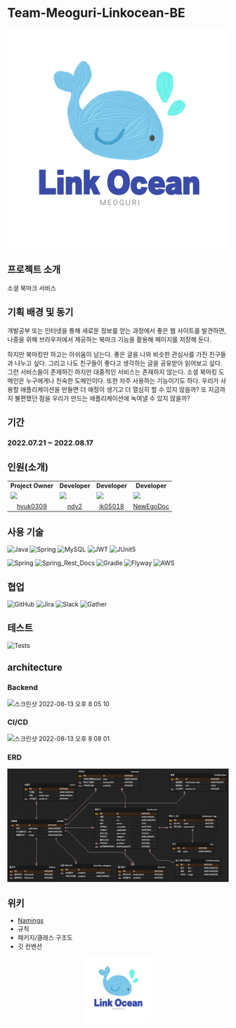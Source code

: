 # Team-Meoguri-Linkocean-BE

<p align="center">
  <img src="images/logo.png" alt="drawing"/>
</p>

## 프로젝트 소개

소셜 북마크 서비스

## 기획 배경 및 동기

개발공부 또는 인터넷을 통해 새로운 정보를 얻는 과정에서 좋은 웹 사이트를 발견하면, 나중을 위해 브라우저에서 제공하는 북마크 기능을 활용해 페이지를 저장해 둔다.

하지만 북마킹만 하고는 아쉬움이 남는다. 좋은 글을 나와 비슷한 관심사를 가진 친구들과 나누고 싶다. 그리고 나도 친구들이 좋다고 생각하는 글을 공유받아 읽어보고 싶다. 그런 서비스들이 존재하긴 하지만 대중적인
서비스는 존재하지 않는다.
소셜 북마킹 도메인은 누구에게나 친숙한 도메인이다. 또한 자주 사용하는 기능이기도 하다. 우리가 사용할 애플리케이션을 만들면 더 애정이 생기고 더 열심히 할 수 있지 않을까? 또 지금까지 불편했던 점을 우리가 만드는
애플리케이션에 녹여낼 수 있지 않을까?

## 기간

### 2022.07.21 ~ 2022.08.17

## 인원(소개)

<table>
  <tr>
    <td align="center"><b>Project Owner</b></td>
    <td align="center"><b>Developer</b></td>
    <td align="center"><b>Developer</b></td>
    <td align="center"><b>Developer</b></td>
</tr>
  <tr>
    <td>
        <a href="https://github.com/hyuk0309">
            <img src="https://avatars.githubusercontent.com/u/29492667?v=4" width="100px" />
        </a>
    </td>
    <td>
        <a href="https://github.com/ndy2">
            <img src="https://avatars.githubusercontent.com/u/67302707?v=4" width="100px" />
        </a>
    </td>
    <td>
        <a href="https://github.com/jk05018">
            <img src="https://avatars.githubusercontent.com/u/68465557?v=4" width="100px" />
        </a>
    </td>
    <td>
        <a href="https://github.com/NewEgoDoc">
            <img src="https://avatars.githubusercontent.com/u/53653597?v=4" width="100px" />
        </a>
    </td>
  </tr>

  <tr> 
    <td align="center"><a href="https://github.com/hyuk0309">hyuk0309</a></td>
    <td align="center"><a href="https://github.com/ndy2">ndy2</a></td>
    <td align="center"><a href="https://github.com/jk05018">jk05018</a></td>
    <td align="center"><a href="https://github.com/NewEgoDoc">NewEgoDoc</a></td>
  </tr>
</table>

## 사용 기술

![Java](https://img.shields.io/badge/java_11-%23ED8B00.svg?style=Plastic&logo=java&logoColor=white)
![Spring](https://img.shields.io/badge/spring_Boot_2.7.0-%236DB33F.svg?style=Plastic&logo=spring&logoColor=white)
![MySQL](https://img.shields.io/badge/mysql-%23121011.svg?style=Plastic&logo=mysql&logoColor=white)
![JWT](https://img.shields.io/badge/JWT-black?style=Plastic&logo=JSON%20web%20tokens)
![JUnit5](https://img.shields.io/badge/JUnit5-white?style=Plastic&logo=JUnit5)

![Spring](https://img.shields.io/badge/spring_Security-%236DB33F.svg?style=Plastic&logo=spring&logoColor=white)
![Spring_Rest_Docs](https://img.shields.io/badge/spring_Rest--Docs-%236DB33F.svg?style=Plastic&logo=Asciidoctor&logoColor=white)
![Gradle](https://img.shields.io/badge/Gradle_7.4.1-02303A.svg?style=Plastic&logo=Gradle&logoColor=white)
![Flyway](https://img.shields.io/badge/flyway-white.svg?style=Plastic&logo=Flyway&logoColor=red)
![AWS](https://img.shields.io/badge/S3-%23FF9900.svg?style=Plastic&logo=amazon-aws&logoColor=white)

## 협업

![GitHub](https://img.shields.io/badge/github-%23121011.svg?style=Plastic&logo=github&logoColor=white)
![Jira](https://img.shields.io/badge/jira-%230A0FFF.svg?style=Plastic&logo=jira&logoColor=white)
![Slack](https://img.shields.io/badge/Slack-4A154B?style=Plastic&logo=slack&logoColor=white)
![Gather](https://img.shields.io/badge/Gather-%230A0FFF.svg?style=Plastic&logoColor=white)

## 테스트

![Tests](https://gist.githubusercontent.com/ndy2/b494ca906f8a3cf49eb85df89485ca5c/raw/36cedbf4c62e1ba37ae9c6fee95af99ac80a8c05/badge.svg)

## architecture

### Backend

<img width="1057" alt="스크린샷 2022-08-13 오후 8 05 10" src="https://user-images.githubusercontent.com/68465557/184480816-3966fc6c-f37a-4ed2-bd19-e08fdaa24c6f.png">

### CI/CD

<img width="861" alt="스크린샷 2022-08-13 오후 8 08 01" src="https://user-images.githubusercontent.com/68465557/184482893-5e9695ef-95dd-49cb-9952-e13caab62963.png">

### ERD
![ERD](images/erd.png)

## 위키

- [Namings](https://github.com/prgrms-web-devcourse/Team-Meoguri-Linkocean-BE/wiki/Namings)
- 규칙
- 패키지/클래스 구조도
- 깃 컨벤션

<p align="center">
  <img src="images/logo.png" alt="drawing" width="150"/>
</p>
